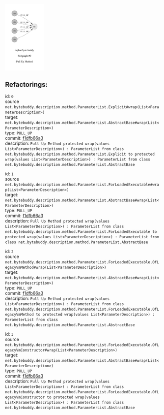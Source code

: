<img src=subgraph_atomic_0.svg width=25%>

## Refactorings:

id: `0`\
source `net.bytebuddy.description.method.ParameterList.Explicit#wrap(List<ParameterDescription>)`\
target: `net.bytebuddy.description.method.ParameterList.AbstractBase#wrap(List<ParameterDescription>)`\
type: `PULL_UP`\
commit: [f1dfb66a3](https://github.com/raphw/byte-buddy/commit/f1dfb66a368760e77094ac1e3860b332cf0e4eb5)\
description: `Pull Up Method protected wrap(values List<ParameterDescription>) : ParameterList from class net.bytebuddy.description.method.ParameterList.Explicit to protected wrap(values List<ParameterDescription>) : ParameterList from class net.bytebuddy.description.method.ParameterList.AbstractBase`

id: `1`\
source `net.bytebuddy.description.method.ParameterList.ForLoadedExecutable#wrap(List<ParameterDescription>)`\
target: `net.bytebuddy.description.method.ParameterList.AbstractBase#wrap(List<ParameterDescription>)`\
type: `PULL_UP`\
commit: [f1dfb66a3](https://github.com/raphw/byte-buddy/commit/f1dfb66a368760e77094ac1e3860b332cf0e4eb5)\
description: `Pull Up Method protected wrap(values List<ParameterDescription>) : ParameterList from class net.bytebuddy.description.method.ParameterList.ForLoadedExecutable to protected wrap(values List<ParameterDescription>) : ParameterList from class net.bytebuddy.description.method.ParameterList.AbstractBase`

id: `2`\
source `net.bytebuddy.description.method.ParameterList.ForLoadedExecutable.OfLegacyVmMethod#wrap(List<ParameterDescription>)`\
target: `net.bytebuddy.description.method.ParameterList.AbstractBase#wrap(List<ParameterDescription>)`\
type: `PULL_UP`\
commit: [f1dfb66a3](https://github.com/raphw/byte-buddy/commit/f1dfb66a368760e77094ac1e3860b332cf0e4eb5)\
description: `Pull Up Method protected wrap(values List<ParameterDescription>) : ParameterList from class net.bytebuddy.description.method.ParameterList.ForLoadedExecutable.OfLegacyVmMethod to protected wrap(values List<ParameterDescription>) : ParameterList from class net.bytebuddy.description.method.ParameterList.AbstractBase`

id: `3`\
source `net.bytebuddy.description.method.ParameterList.ForLoadedExecutable.OfLegacyVmConstructor#wrap(List<ParameterDescription>)`\
target: `net.bytebuddy.description.method.ParameterList.AbstractBase#wrap(List<ParameterDescription>)`\
type: `PULL_UP`\
commit: [f1dfb66a3](https://github.com/raphw/byte-buddy/commit/f1dfb66a368760e77094ac1e3860b332cf0e4eb5)\
description: `Pull Up Method protected wrap(values List<ParameterDescription>) : ParameterList from class net.bytebuddy.description.method.ParameterList.ForLoadedExecutable.OfLegacyVmConstructor to protected wrap(values List<ParameterDescription>) : ParameterList from class net.bytebuddy.description.method.ParameterList.AbstractBase`

